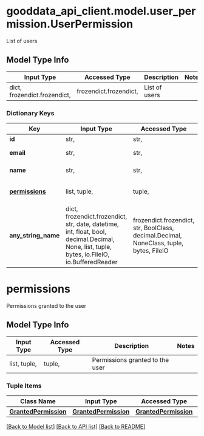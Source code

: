 # gooddata_api_client.model.user_permission.UserPermission

List of users

## Model Type Info
Input Type | Accessed Type | Description | Notes
------------ | ------------- | ------------- | -------------
dict, frozendict.frozendict,  | frozendict.frozendict,  | List of users | 

### Dictionary Keys
Key | Input Type | Accessed Type | Description | Notes
------------ | ------------- | ------------- | ------------- | -------------
**id** | str,  | str,  |  | 
**email** | str,  | str,  | User email address | [optional] 
**name** | str,  | str,  | Name of user | [optional] 
**[permissions](#permissions)** | list, tuple,  | tuple,  | Permissions granted to the user | [optional] 
**any_string_name** | dict, frozendict.frozendict, str, date, datetime, int, float, bool, decimal.Decimal, None, list, tuple, bytes, io.FileIO, io.BufferedReader | frozendict.frozendict, str, BoolClass, decimal.Decimal, NoneClass, tuple, bytes, FileIO | any string name can be used but the value must be the correct type | [optional]

# permissions

Permissions granted to the user

## Model Type Info
Input Type | Accessed Type | Description | Notes
------------ | ------------- | ------------- | -------------
list, tuple,  | tuple,  | Permissions granted to the user | 

### Tuple Items
Class Name | Input Type | Accessed Type | Description | Notes
------------- | ------------- | ------------- | ------------- | -------------
[**GrantedPermission**](GrantedPermission.md) | [**GrantedPermission**](GrantedPermission.md) | [**GrantedPermission**](GrantedPermission.md) |  | 

[[Back to Model list]](../../README.md#documentation-for-models) [[Back to API list]](../../README.md#documentation-for-api-endpoints) [[Back to README]](../../README.md)

